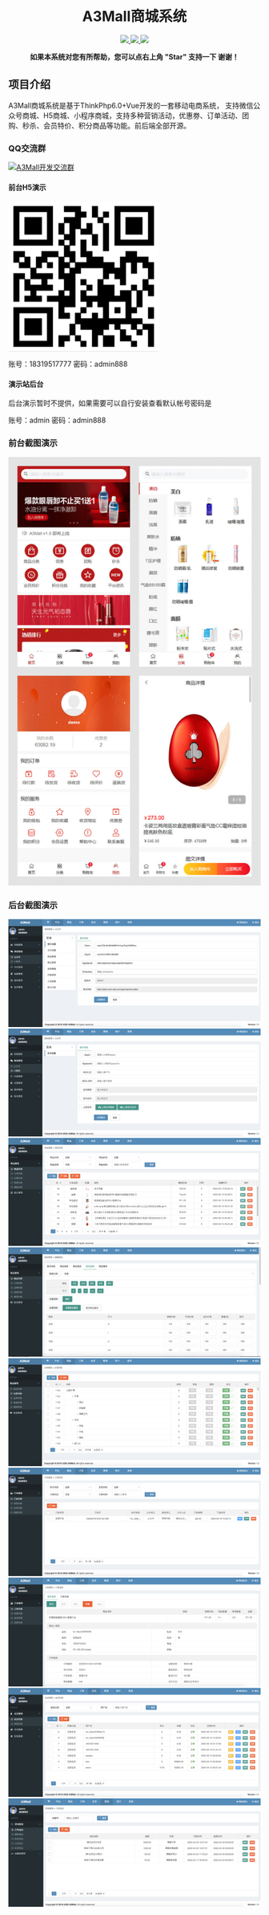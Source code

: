 <h1 align="center">A3Mall商城系统</h1> 
<p align="center">
    <a href="http://www.a3-mall.com">
        <img src="https://img.shields.io/badge/Website-A3Mall-important.svg" />
    </a>
<a href="http://www.a3-mall.com">
        <img src="https://img.shields.io/badge/Licence-GPL3.0-green.svg" />
    </a>
    <a href="http://www.a3-mall.com">
        <img src="https://img.shields.io/badge/Edition-v1.0-blue.svg" />
    </a>
</p>
<p align="center">    
    <b>如果本系统对您有所帮助，您可以点右上角 "Star" 支持一下 谢谢！</b>
</p>


## 项目介绍
   A3Mall商城系统是基于ThinkPhp6.0+Vue开发的一套移动电商系统，
   支持微信公众号商城、H5商城、小程序商城，支持多种营销活动，优惠劵、订单活动、团购、秒杀、会员特价、积分商品等功能。前后端全部开源。
   
### QQ交流群
 <a target="_blank" href="//shang.qq.com/wpa/qunwpa?idkey=de316f1a1dbf61859529484891ee50369e3c2bc6fe37e15bb94f8bf731cc3482"><img border="0" src="//pub.idqqimg.com/wpa/images/group.png" alt="A3Mall开发交流群" title="A3Mall开发交流群"></a>
#### 前台H5演示

<img src="/readme/images/qrcode.png" width="300" height="300" alt="前台H5演示" align="center" />

<br>

账号：18319517777  密码：admin888

#### 演示站后台
后台演示暂时不提供，如果需要可以自行安装查看默认帐号密码是

账号：admin  密码：admin888

### 前台截图演示
![输入图片说明](./readme/images/web/1.jpg "1.jpg")

### 后台截图演示
![输入图片说明](./readme/images/a/1.png "1.png")
![输入图片说明](./readme/images/a/2.png "2.png")
![输入图片说明](./readme/images/a/3.png "3.png")
![输入图片说明](./readme/images/a/4.png "4.png")
![输入图片说明](./readme/images/a/5.png "5.png")
![输入图片说明](./readme/images/a/6.png "6.png")
![输入图片说明](./readme/images/a/7.png "7.png")
![输入图片说明](./readme/images/a/8.png "8.png")
![输入图片说明](./readme/images/a/9.png "9.png")








